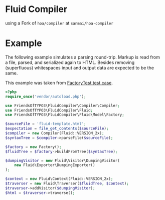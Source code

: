 # Fluid Compiler

using a Fork of `hoa/compiler` at `sanmai/hoa-compiler`

# Example

The following example simulates a parsing round-trip.
Markup is read from a file, parsed, and serialized again
to HTML. Besides removing (superfluous) whitespaces input
and output data are expected to be the same.

This example was taken from
[FactoryTest test case](tests/Fluid/Model/FactoryTest.php).

```php
<?php
require_once('vendor/autoload.php');

use FriendsOfTYPO3\FluidCompiler\Compiler\Compiler;
use FriendsOfTYPO3\FluidCompiler\Fluid;
use FriendsOfTYPO3\FluidCompiler\Fluid\Model\Factory;

$sourceFile = 'fluid-template.html';
$expectation = file_get_contents($sourceFile);
$compiler = new Compiler(Fluid::VERSION_2x);
$syntaxTree = $compiler->parseFile($sourceFile);

$factory = new Factory();
$fluidTree = $factory->buildFromTree($syntaxTree);

$dumpingVisitor = new Fluid\Visitor\DumpingVisitor(
    new Fluid\Exporter\DumpingExporter()
);

$context = new Fluid\Context(Fluid::VERSION_2x);
$traverser = new Fluid\Traverser($fluidTree, $context);
$traverser->addVisitor($dumpingVisitor);
$html = $traverser->traverse();
```
